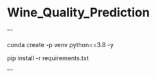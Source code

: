# Wine_Quality_Prediction

'''

conda create -p venv python==3.8 -y

pip install  -r requirements.txt

'''


